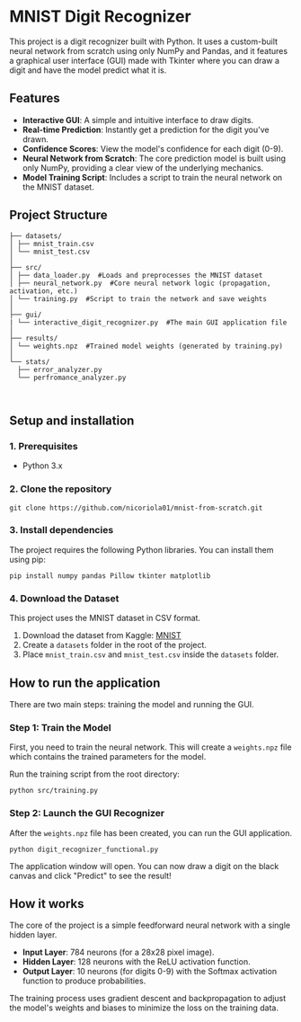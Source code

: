 # MNIST Digit Recognizer
This project is a digit recognizer built with Python. It uses a custom-built neural network from scratch using only NumPy and Pandas, and it features a graphical user interface (GUI) made with Tkinter where 
you can draw a digit and have the model predict what it is.

## Features
- **Interactive GUI**: A simple and intuitive interface to draw digits.
- **Real-time Prediction**: Instantly get a prediction for the digit you've drawn.
- **Confidence Scores**: View the model's confidence for each digit (0-9).
- **Neural Network from Scratch**: The core prediction model is built using only NumPy, providing a clear view of the underlying mechanics.
- **Model Training Script**: Includes a script to train the neural network on the MNIST dataset.

## Project Structure
```
├── datasets/
│ ├── mnist_train.csv
│ └── mnist_test.csv
│
├── src/
│ ├── data_loader.py  #Loads and preprocesses the MNIST dataset
│ ├── neural_network.py  #Core neural network logic (propagation, activation, etc.)
│ └── training.py  #Script to train the network and save weights
│
├── gui/
| └── interactive_digit_recognizer.py  #The main GUI application file
│
├── results/
│ └── weights.npz  #Trained model weights (generated by training.py)
│
└── stats/
  ├── error_analyzer.py
  └── perfromance_analyzer.py



```

## Setup and installation
### 1. Prerequisites
- Python 3.x
### 2. Clone the repository
```
git clone https://github.com/nicoriola01/mnist-from-scratch.git
```
### 3. Install dependencies
The project requires the following Python libraries. You can install them using pip:
```
pip install numpy pandas Pillow tkinter matplotlib
```
### 4. Download the Dataset
This project uses the MNIST dataset in CSV format.
1. Download the dataset from Kaggle: [MNIST](https://www.kaggle.com/datasets/oddrationale/mnist-in-csv)
2. Create a ```datasets``` folder in the root of the project.
3. Place ```mnist_train.csv``` and ```mnist_test.csv``` inside the ```datasets``` folder.

## How to run the application
There are two main steps: training the model and running the GUI.
### Step 1: Train the Model
First, you need to train the neural network. This will create a ```weights.npz``` file which contains the trained parameters for the model.

Run the training script from the root directory:

```python src/training.py```
### Step 2: Launch the GUI Recognizer
After the ```weights.npz``` file has been created, you can run the GUI application.

```python digit_recognizer_functional.py```

The application window will open. You can now draw a digit on the black canvas and click "Predict" to see the result!
## How it works
The core of the project is a simple feedforward neural network with a single hidden layer.
- **Input Layer**: 784 neurons (for a 28x28 pixel image).
- **Hidden Layer**: 128 neurons with the ReLU activation function.
- **Output Layer**: 10 neurons (for digits 0-9) with the Softmax activation function to produce probabilities.

The training process uses gradient descent and backpropagation to adjust the model's weights and biases to minimize the loss on the training data.
